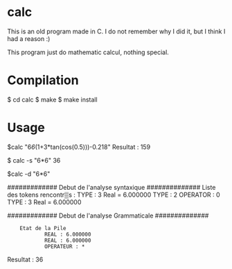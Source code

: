 calc
====

This is an old program made in C. I do not remember why I did it, but I think I had a reason :)

This program just do mathematic calcul, nothing special.

Compilation
===========

$ cd calc
$ make
$ make install

Usage
=====
$calc "6*6*(1+3*tan(cos(0.5)))-0.218"
  Resultat : 159
  
$ calc -s "6*6"
36

$calc -d "6*6"

############# Debut de l'analyse syntaxique ##############
        Liste des tokens rencontr▒s :
                TYPE : 3
                Real = 6.000000
                TYPE : 2
                OPERATOR : 0
                TYPE : 3
                Real = 6.000000

############# Debut de l'analyse Grammaticale ##############

        Etat de la Pile
                REAL : 6.000000
                REAL : 6.000000
                OPERATEUR : *
Resultat : 36

